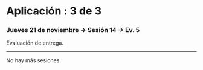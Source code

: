 # Aplicación : 3 de 3

### Jueves 21 de noviembre → Sesión 14 → Ev. 5

Evaluación de entrega.

-----------

No hay más sesiones.
